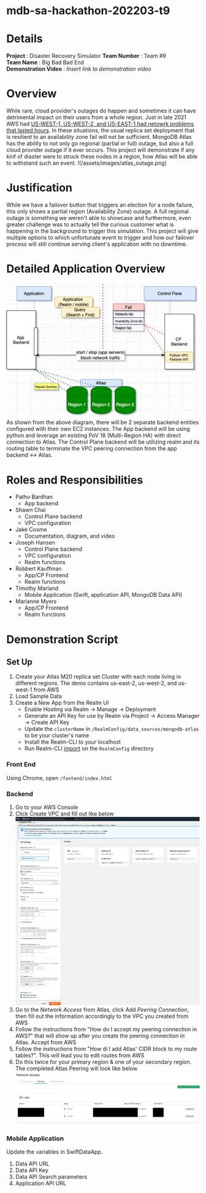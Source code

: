 # mdb-sa-hackathon-202203-t9


# Details

**Project** :  Disaster Recovery Simulator
**Team Number** : Team #9  
**Team Name** : Big Bad Bad End  
**Demonstration Video** : _Insert link to demonstration video_  

# Overview

While rare, cloud provider's outages do happen and sometimes it can have detrimental impact on their users from a whole region. Just in late 2021 AWS had [US-WEST-1, US-WEST-2, and US-EAST-1 had netowrk problems that lasted hours](https://awsmaniac.com/aws-outages/). In these situations, the usual replica set deployment that is resilient to an availability zone fail will not be sufficient. MongoDB Atlas has the ability to not only go regional (partial or full) outage, but also a full cloud provider outage if it ever occurs. This project will demonstrate if any kinf of diaster were to struck these nodes in a region, how Atlas will be able to withstand such an event.
!(/assets/images/atlas_outage.png)

# Justification

While we have a failover button that triggers an election for a node failure, this only shows a partial region (Availability Zone) outage. A full regional outage is something we weren't able to showcase and furthermore, even greater challenge was to actually tell the curious customer what is happening in the background to trigger this simulation. This project will give multiple options to which unfortunate event to trigger and how our failover process will still continue serving client's application with no downtime.

# Detailed Application Overview

![Workflow](/assets/images/Workflow_diagram.jpg)
As shown from the above diagram, there will be 2 separate backend entities configured with their own EC2 instances. The App backend will be using python and leverage an existing PoV 18 (Multi-Region HA) with direct connection to Atlas. The Control Plane backend will be utilizing realm and its routing table to terminate the VPC peering connection from the app backend <-> Atlas. 


# Roles and Responsibilities

- Patho Bardhan
    - App backend
- Shawn Chai
    - Control Plane backend
    - VPC configuration
- Jake Cosme
    - Documentation, diagram, and video
- Joseph Hansen
    - Control Plane backend
    - VPC configuration
    - Realm functions
- Robbert Kauffman
    - App/CP Frontend
    - Realm functions
- Timothy Marland
    - Mobile Application (Swift, application API, MongoDB Data API)
- Marianne Myers
    - App/CP Frontend
    - Realm functions

# Demonstration Script

## Set Up
1. Create your Atlas M20 replica set Cluster with each node living in different regions. The demo contains us-east-2, us-west-2, and us-west-1 from AWS
2. Load Sample Data
3. Create a New App from the Realm UI
    - Enable Hosting via Realm -> Manage -> Deployment
    - Generate an API Key for use by Realm via Project -> Access Manager -> Create API Key
    - Update the `clusterName` in `/RealmConfig/data_sources/mongodb-atlas` to be your cluster's name
    - Install the Realm-CLI to your localhost
    - Run Realm-CLI [import](https://docs.mongodb.com/realm/manage-apps/deploy/manual/deploy-cli/) on the `RealmConfig` directory 
    
### Front End

Using Chrome, open `/fontend/index.html`

### Backend
1. Go to your AWS Console
2. Click Create VPC and fill out like below
![VPC in AWS](/assets/images/vpc_aws.png)
3. Go to the *Network Access* from Atlas, click Add *Peering Connection*, then fill out the information accordingly to the VPC you created from AWS
4. Follow the instructions from "How do I accept my peering connection in AWS?" that will show up after you create the peering connection in Atlas. Accept from AWS
5. Follow the instructions from "How di I add Atlas' CIDR block to my route tables?". This will lead you to edit routes from AWS
6. Do this twice for your primary region & one of your secondary region. The completed Atlas Peering will look like below
![VPC in Atlas](/assets/images/vpc_atlas.png)

### Mobile Application

Update the variables in SwiftDataApp.

1. Data API URL
2. Data API Key
3. Data API Search parameters
4. Application API URL
